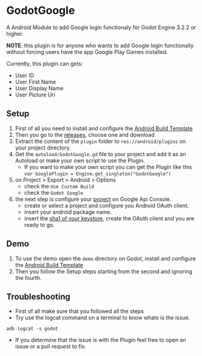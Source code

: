 # GodotGoogle

A Android Module to add Google login functionaly for Godot Engine 3.2.2 or higher.

**NOTE**: this plugin is for anyone who wants to add Google login functionally without forcing users have the app Google Play Games installed.

Currently, this plugin can gets:
- User ID
- User First Name
- User Display Name
- User Picture Uri

## Setup

1. First of all you need to install and configure the [Android Build Template](https://docs.godotengine.org/en/stable/getting_started/workflow/export/android_custom_build.html)
2. Then you go to the [releases](https://github.com/AilerNX/godot-google/releases), choose one and download
3. Extract the content of the ```plugin``` folder to ```res://android/plugins``` on your project directory.
4. Get the ```autoload/GodotGoogle.gd``` file to your project and add it as an Autoload or make your own script to use the Plugin.
    - If you want to make your own script you can get the Plugin like this ```var GooglePlugin = Engine.get_singleton("GodotGoogle")```
5. on Project > Export > Android > Options
    - check the ```Use Custom Build```
    - check the ```Godot Google```
6. the next step is configure your [project](https://developers.google.com/identity/sign-in/android/start-integrating?authuser=1#configure_a_project) on Google Api Console.
    - create or select a project and configure you Android OAuth client.
    - insert your android package name.
    - insert the [sha1 of your keystore](https://developers.google.com/android/guides/client-auth), create the OAuth client and you are ready to go.


## Demo

1. To use the demo open the ```demo``` directory on Godot, install and configure the [Android Build Template](https://docs.godotengine.org/en/stable/getting_started/workflow/export/android_custom_build.html)
2. Then you follow the Setup steps starting from the second and ignoring the fourth.

## Troubleshooting

- First of all make sure that you followed all the steps
- Try use the logcat command on a terminal to know whats is the issue.
```
adb logcat -s godot
```
- If you determine that the issue is with the Plugin feel free to open an issue or a pull request to fix.
